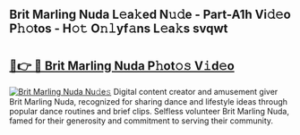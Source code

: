## Brit Marling Nuda L𝚎a𝚔ed N𝚞𝚍e - Part-A1h Vi𝚍𝚎o P𝚑𝚘tos - H𝚘𝚝 O𝚗𝚕yf𝚊ns L𝚎a𝚔s svqwt

# <h2><a href="http://kf5nby.oniu.top/?m=Brit+Marling+Nuda">🔗👉 🔴 Brit Marling Nuda P𝚑ot𝚘𝚜 V𝚒d𝚎o</a></h2>

[![Brit Marling Nuda Nu𝚍e𝚜](https://i.imgur.com/0qMVB7G.gif)](http://kf5nby.oniu.top/?m=Brit+Marling+Nuda)
Digital content creator and amusement giver Brit Marling Nuda, recognized for sharing dance and lifestyle ideas through popular dance routines and brief clips. Selfless volunteer Brit Marling Nuda, famed for their generosity and commitment to serving their community.  
